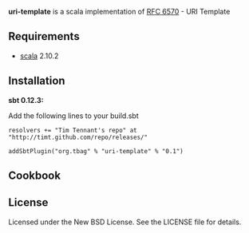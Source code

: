 **uri-template** is a scala implementation of [RFC 6570](http://tools.ietf.org/html/rfc6570) - URI Template




Requirements
------------

* [scala](http://www.scala-lang.org) 2.10.2


Installation
------------

**sbt 0.12.3:**

Add the following lines to your build.sbt

    resolvers += "Tim Tennant's repo" at "http://timt.github.com/repo/releases/"

    addSbtPlugin("org.tbag" % "uri-template" % "0.1")

Cookbook
--------



License
-------

Licensed under the New BSD License. See the LICENSE file for details.
